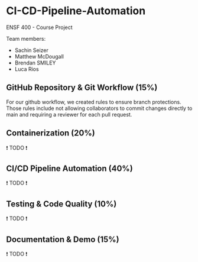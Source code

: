 # CI-CD-Pipeline-Automation
ENSF 400 - Course Project

Team members:
- Sachin Seizer
- Matthew McDougall 
- Brendan SMILEY
- Luca Rios

## GitHub Repository & Git Workflow (15%)
For our github workflow, we created rules to ensure branch protections.  Those rules include not allowing collaborators to commit changes directly to main and requiring a reviewer for each pull request.

## Containerization (20%)
❗ TODO ❗ 
## CI/CD Pipeline Automation (40%)
❗ TODO ❗ 
## Testing & Code Quality (10%)
❗ TODO ❗ 
## Documentation & Demo (15%)
❗ TODO ❗ 
